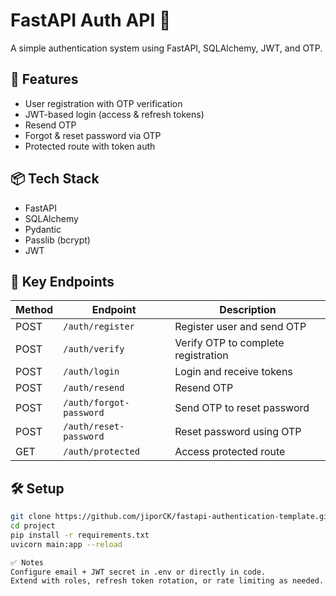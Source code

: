 # FastAPI Auth API 🔐

A simple authentication system using FastAPI, SQLAlchemy, JWT, and OTP.

## 🚀 Features

- User registration with OTP verification
- JWT-based login (access & refresh tokens)
- Resend OTP
- Forgot & reset password via OTP
- Protected route with token auth

## 📦 Tech Stack

- FastAPI
- SQLAlchemy
- Pydantic
- Passlib (bcrypt)
- JWT

## 📂 Key Endpoints

| Method | Endpoint             | Description                        |
|--------|----------------------|------------------------------------|
| POST   | `/auth/register`     | Register user and send OTP         |
| POST   | `/auth/verify`       | Verify OTP to complete registration |
| POST   | `/auth/login`        | Login and receive tokens           |
| POST   | `/auth/resend`       | Resend OTP                         |
| POST   | `/auth/forgot-password` | Send OTP to reset password       |
| POST   | `/auth/reset-password`  | Reset password using OTP         |
| GET    | `/auth/protected`    | Access protected route             |

## 🛠️ Setup

```bash
git clone https://github.com/jiporCK/fastapi-authentication-template.git
cd project
pip install -r requirements.txt
uvicorn main:app --reload

✅ Notes
Configure email + JWT secret in .env or directly in code.
Extend with roles, refresh token rotation, or rate limiting as needed.
